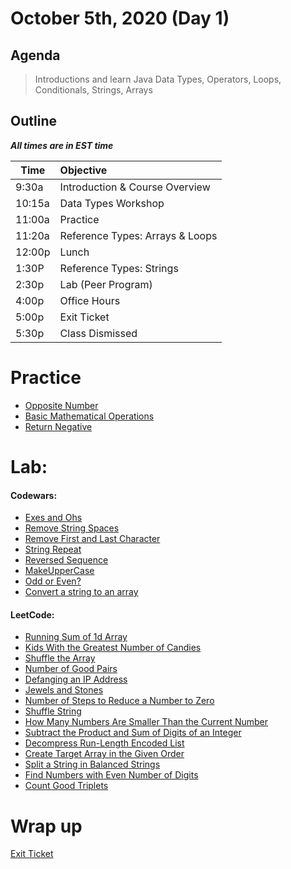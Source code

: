 # October 5th, 2020 (Day 1)

## Agenda
> Introductions and learn Java Data Types, Operators, Loops, Conditionals, Strings, Arrays

## Outline
_**All times are in EST time**_

| Time   | Objective                        |
| -------|:---------------------------------|
| 9:30a  | Introduction & Course Overview   |
| 10:15a | Data Types Workshop              |
| 11:00a | Practice                         |
| 11:20a | Reference Types: Arrays & Loops  |
| 12:00p | Lunch                            |
| 1:30P  | Reference Types: Strings         |
| 2:30p  | Lab (Peer Program)               |
| 4:00p  | Office Hours                     |
| 5:00p  | Exit Ticket                      |
| 5:30p  | Class Dismissed                  |


# Practice 

- [Opposite Number](https://www.codewars.com/kata/56dec885c54a926dcd001095/train/java)
- [Basic Mathematical Operations](https://www.codewars.com/kata/57356c55867b9b7a60000bd7/train/java)
- [Return Negative](https://www.codewars.com/kata/55685cd7ad70877c23000102)

# Lab: 

#### Codewars: 
- [Exes and Ohs](https://www.codewars.com/kata/55908aad6620c066bc00002a/train/java)
- [Remove String Spaces](https://www.codewars.com/kata/57eae20f5500ad98e50002c5/train/java)
- [Remove First and Last Character](https://www.codewars.com/kata/56bc28ad5bdaeb48760009b0/train/java)
- [String Repeat](https://www.codewars.com/kata/57a0e5c372292dd76d000d7e/train/java)
- [Reversed Sequence](https://www.codewars.com/kata/5a00e05cc374cb34d100000d/train/java)
- [MakeUpperCase](https://www.codewars.com/kata/57a0556c7cb1f31ab3000ad7/train/java)
- [Odd or Even?](https://www.codewars.com/kata/5949481f86420f59480000e7/train/java)
- [Convert a string to an array](https://www.codewars.com/kata/57e76bc428d6fbc2d500036d/train/java)

#### LeetCode: 
- [Running Sum of 1d Array](https://leetcode.com/problems/running-sum-of-1d-array/)
- [Kids With the Greatest Number of Candies](https://leetcode.com/problems/kids-with-the-greatest-number-of-candies/)
- [Shuffle the Array](https://leetcode.com/problems/shuffle-the-array/)
- [Number of Good Pairs](https://leetcode.com/problems/number-of-good-pairs/)
- [Defanging an IP Address](https://leetcode.com/problems/defanging-an-ip-address/)
- [Jewels and Stones](https://leetcode.com/problems/jewels-and-stones/)
- [Number of Steps to Reduce a Number to Zero](https://leetcode.com/problems/number-of-steps-to-reduce-a-number-to-zero/)
- [Shuffle String](https://leetcode.com/problems/shuffle-string/)
- [How Many Numbers Are Smaller Than the Current Number](https://leetcode.com/problems/how-many-numbers-are-smaller-than-the-current-number/)
- [Subtract the Product and Sum of Digits of an Integer](https://leetcode.com/problems/subtract-the-product-and-sum-of-digits-of-an-integer/)
- [Decompress Run-Length Encoded List](https://leetcode.com/problems/decompress-run-length-encoded-list/)
- [Create Target Array in the Given Order](https://leetcode.com/problems/create-target-array-in-the-given-order/)
- [Split a String in Balanced Strings](https://leetcode.com/problems/split-a-string-in-balanced-strings/)
- [Find Numbers with Even Number of Digits](https://leetcode.com/problems/find-numbers-with-even-number-of-digits/)
- [Count Good Triplets](https://leetcode.com/problems/count-good-triplets/)

# Wrap up

[Exit Ticket](https://forms.gle/RcLWLAabQ8wERsuL7)
